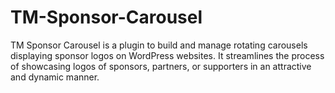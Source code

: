 # TM-Sponsor-Carousel
TM Sponsor Carousel is a plugin to build and manage rotating carousels displaying sponsor logos on WordPress websites. It streamlines the process of showcasing logos of sponsors, partners, or supporters in an attractive and dynamic manner.
